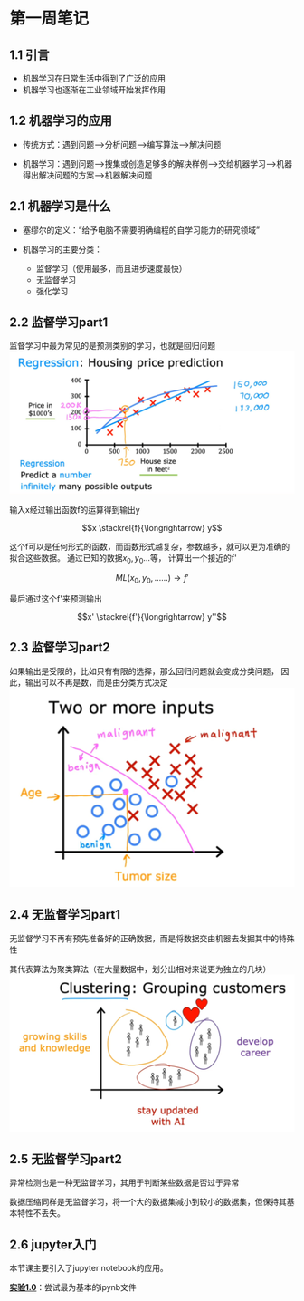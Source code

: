 # 第一周笔记
## 1.1 引言
- 机器学习在日常生活中得到了广泛的应用  
- 机器学习也逐渐在工业领域开始发挥作用

## 1.2 机器学习的应用
- 传统方式：遇到问题-->分析问题-->编写算法-->解决问题

- 机器学习：遇到问题-->搜集或创造足够多的解决样例-->交给机器学习-->机器得出解决问题的方案-->机器解决问题

## 2.1 机器学习是什么
- 塞缪尔的定义：“给予电脑不需要明确编程的自学习能力的研究领域”

- 机器学习的主要分类：
  - 监督学习（使用最多，而且进步速度最快）
  - 无监督学习
  - 强化学习
  
## 2.2 监督学习part1
监督学习中最为常见的是预测类别的学习，也就是回归问题
![](img/W1_2.2_p1.png)

输入x经过输出函数f的运算得到输出y

$$x \stackrel{f}{\longrightarrow} y$$

这个f可以是任何形式的函数，而函数形式越复杂，参数越多，就可以更为准确的拟合这些数据。
通过已知的数据$x_0,y_0...$等，
计算出一个接近的f'

$$ML(x_0,y_0,......) \longrightarrow f'$$

最后通过这个f'来预测输出

$$x' \stackrel{f'}{\longrightarrow} y''$$

## 2.3 监督学习part2
如果输出是受限的，比如只有有限的选择，那么回归问题就会变成分类问题，
因此，输出可以不再是数，而是由分类方式决定
![](img/W1_2.3_p1.png)

## 2.4 无监督学习part1
无监督学习不再有预先准备好的正确数据，而是将数据交由机器去发掘其中的特殊性

其代表算法为聚类算法（在大量数据中，划分出相对来说更为独立的几块）
![](img/W1_2.4_p1.png)

## 2.5 无监督学习part2
异常检测也是一种无监督学习，其用于判断某些数据是否过于异常

数据压缩同样是无监督学习，将一个大的数据集减小到较小的数据集，但保持其基本特性不丢失。

## 2.6 jupyter入门
本节课主要引入了jupyter notebook的应用。

**[实验1.0](lab/lab1-0.ipynb)**：尝试最为基本的ipynb文件